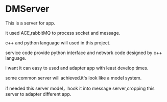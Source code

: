 # DMServer

This is a server for app.

it used ACE,rabbitMQ to process socket and message.

c++ and python language will used in this project.

service code provide python interface and network code designed by c++ language.

i want it can easy to used and adapter app with least develop times.

some common server will achieved.it's look like a model system.

if needed this server model，hook it into message server,cropping this server to adapter different app.
